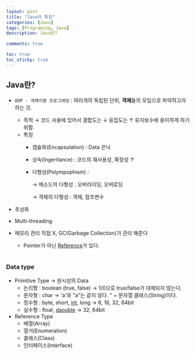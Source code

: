 ```yaml
---
layout: post
title: "Java의 특징"
categories: [Java]
tags: [Programing, Java]
description: Java란?

comments: true

toc: true
toc_sticky: true
---
```


## **Java**란?
- `OOP - 객체지향 프로그래밍` : 여러개의 독립된 단위, **객체**들의 모임으로 파악하고자 하는 것.
  - 목적 → 코드 사용에 있어서 결합도는 ↓ 응집도는 ↑ 유지보수에 용이하게 하기 위함.
  - 특징
    - 캡슐화(Encapsulation) : Data 은닉
    - 상속(Ingeritance) : 코드의 재사용성, 확장성 ↑
    - 다형성(Polympophism) : 

        → 메소드의 다형성 : 오버라이딩, 오버로딩

        → 객체의 다형성 : 객체, 참조변수
- 추상화
- Multi-threading
- 메모리 관리 직접 X, GC(Garbage Collection)가 관리 해준다
  - Pointer가 아닌 <u>Reference</u>가 있다.
  
  <br>

### Data type
- Primitive Type → 원시성의 Data
  - 논리형 : boolean (true, false) → 1/0으로 true/false가 대체되지 않는다.
  - 문자형 : char → 'a'와 "a"는 같지 않다. " = 문자열 클래스(String)이다.
  - 정수형 : byte, short, <u>int</u>, long → 8, 16, 32, 64bit
  - 실수형 : float, <u>daouble</u> → 32, 64bit
- Reference Type
  - 배열(Array)
  - 열거(Enumeration)
  - 클래스(Class)
  - 인터페이스(Interface)